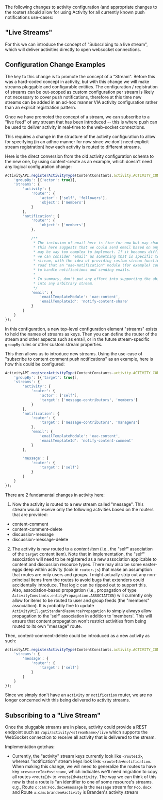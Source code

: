 The following changes to activity configuration (and appropriate changes to the router) should allow for using Activity for all currently known push notifications use-cases:


## "Live Streams"

For this we can introduce the concept of "Subscribing to a live stream", which will deliver activities directly to open websocket connections.

## Configuration Change Examples

The key to this change is to promote the concept of a "Stream". Before this was a hard-coded concept in activity, but with this change we will make streams pluggable and configurable entities. The configuration / registration of streams can be out-scoped as custom configuration per stream is likely not necessary to cover push notifications, therefore at this time new streams can be added in an ad-hoc manner VIA activity configuration rather than an explicit registration pattern.

Once we have promoted the concept of a stream, we can subscribe to a "live feed" of any stream that has been introduced -- this is where push can be used to deliver activity in real-time to the web-socket connections.

This requires a change in the structure of the activity configuration to allow for specifying (in an adhoc manner for now since we don't need explicit stream registration) how each activity is routed to different streams.

Here is the direct conversion from the old activity configuration schema to the new one, by using content-create as an example, which doesn't need any logical configuration change:

```javascript
ActivityAPI.registerActivityType(ContentConstants.activity.ACTIVITY_CONTENT_CREATE, {
    'groupBy': [{'actor': true}],
    'streams': {
        'activity': {
            'router': {
                'actor': ['self', 'followers'],
                'object': ['members']
            }
        },
        'notification': {
            'router': {
                'object': ['members']
            },

            /**
             * The inclusion of email here is fine for now but may change later. Having
             * this here suggests that we could send email based on any stream, but that
             * may be way too complex to implement. If it becomes difficult to support,
             * we can consider "email" as something that is specific to the "notification"
             * stream, with the idea of providing custom stream functionality down the
             * road that an "oae-notification" module (for example) could utilize to
             * to handle notifications and sending emails.
             *
             * In summary, don't put any effort into supporting the ability to plug email
             * into any arbitrary stream.
             */
            'email': {
                'emailTemplateModule': 'oae-content',
                'emailTemplateId': 'notify-content-share'
            }
        }
    }
});
```

In this configuration, a new top-level configuration element "streams" exists to hold the names of streams as keys. Then you can define the router of the stream and other aspects such as email, or in the future stream-specific `groupBy` rules or other custom stream properties.

This then allows us to introduce new streams. Using the use-case of "subscribe to content comment push notifications" as an example, here is how this could be configured:

```javascript
ActivityAPI.registerActivityType(ContentConstants.activity.ACTIVITY_CONTENT_COMMENT, {
    'groupBy': [{'target': true}],
    'streams': {
        'activity': {
            'router': {
                'actor': ['self'],
                'target': ['message-contributors', 'members']
            }
        },
        'notification': {
            'router': {
                'target': ['message-contributors', 'managers']
            },
            'email': {
                'emailTemplateModule': 'oae-content',
                'emailTemplateId': 'notify-content-comment'
            }
        },

        'message': {
            'router': {
                'target': ['self']
            }
        }
    }
});
```

There are 2 fundamental changes in activity here:

1. Now the activity is routed to a new stream called "message". This stream would receive only the following activities based on the routers that are provided:
  * content-comment
  * content-comment-delete
  * discussion-message
  * discussion-message-delete

2. The activity is now routed to a *content item* (i.e., the "self" association of the `target` content item). Note that in implementation, the "self" association will need to be registered as a new association applicable to content and discussion resource types. There may also be some easter-eggs deep within activity (look in `router.js`) that make an assumption that routes are only users and groups. I might actually strip out any non-principal items from the routes to avoid bugs that extenders could accidentally introduce. That logic can be ripped out to support this. Also, association-based propagation (i.e., propagation of type `ActivityConstants.entityPropagation.ASSOCIATION`) will currently only allow for items to be routed to user and group feeds (the "members" association). It is probably fine to update `ActivityUtil.getStandardResourcePropagation` to simply always allow propagation to the 'self' association in addition to 'members'. This will ensure that content propagation won't restrict activities from being routed to its own "message" route.

Then, content-comment-delete could be introduced as a new activity as such:

```javascript
ActivityAPI.registerActivityType(ContentConstants.activity.ACTIVITY_CONTENT_COMMENT_DELETE, {
    'streams': {
        'message': {
            'router': {
                'target': ['self']
            }
        }
    }
});
```

Since we simply don't have an `activity` or `notification` router, we are no longer concerned with this being delivered to activity streams.

## Subscribing to a "Live Stream"

Once the pluggable streams are in place, activity could provide a REST endpoint such as `/api/activity/<streamName>/live` which supports the WebSocket connection to receive all activity that is delivered to the stream.

Implementation gotchas:

* Currently, the "activity" stream keys currently look like `<routeId>`, whereas "notification" stream keys look like: `<routeId>#notification`. When making this change, we will need to generalize the routes to have key `<resourceId>#<stream>`, which indicates we'll need migration to copy all routes `<routeId>` to `<routeId>#activity`. The way we can think of this now is that a route is "an identifier to one of some resource's streams. e.g., Route `c:cam:Foo.docx#message` is the `message` stream for `Foo.docx` and Route `u:cam:branden#activity` is Branden's activity stream